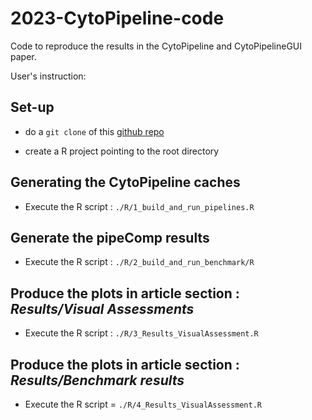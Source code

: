 # 2023-CytoPipeline-code
Code to reproduce the results in the CytoPipeline and CytoPipelineGUI paper.

User's instruction:

## Set-up
- do a `git clone` of this [github repo](https://github.com/UCLouvain-CBIO/2023-CytoPipeline-code)

- create a R project pointing to the root directory


## Generating the CytoPipeline caches 

- Execute the R script : `./R/1_build_and_run_pipelines.R`

## Generate the pipeComp results

- Execute the R script : `./R/2_build_and_run_benchmark/R`

## Produce the plots in article section : _Results/Visual Assessments_

- Execute the R script : `./R/3_Results_VisualAssessment.R`

## Produce the plots in article section : _Results/Benchmark results_

- Execute the R script = `./R/4_Results_VisualAssessment.R`
